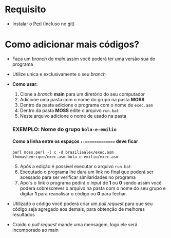 # Requisito
* Instalar o [Perl](https://www.activestate.com/products/perl/downloads/ "Perl Downloads") (Incluso no git)

# Como adicionar mais códigos?
* Faça um *branch* do *main* assim você poderá ter uma versão sua do programa
* Utilize unica e exclusivamente o seu *branch*
* **Como usar:**
  1. Clone a *branch* **main** para um diretório do seu computador
  2. Adicione uma pasta com o nome do grupo na pasta **MOSS** 
  3. Dentro da pasta adicione o programa com o nome de `exec.asm`
  4. Dentro da pasta **MOSS** edite o arquivo `run.bat` 
  5. Neste arquivo adicione o nome de usado na pasta

  ### EXEMPLO: Nome do grupo `bola-e-emilio`
  #### Como a linha entre os espaços `::=============` deve ficar
  `perl moss.perl -l c -d brasiliaalex/exec.asm thomashenrique/exec.asm bola-e-emilio/exec.asm`

  5. Após a edição é possivel executar o arquivo `run.bat`
  6. Executado o programa lhe dara um link no final que poderá ser acessado para ser verificar similaridades no programa
  7. Apo´s o link o programa pedirá o *input* de **1** ou **0** sendo assim você poderá sobrescrever o arquivo na pasta com o nome do seu grupo e digitar **1** para reanalisar o     código ou **0** para fechar.

* Utilizado o código você poderá criar um *pull request* para que seu código seja agregado aos demais, para obtenção de melhores resultados
* Craido o *pull request* mande uma mensagem, logo ele será incomporado ao main 



